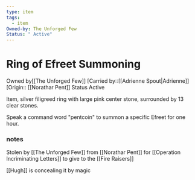 ```yaml
---
type: item
tags:
  - item
Owned-by: The Unforged Few
Status: " Active"
---
```


#  Ring of Efreet Summoning

<span class="dataview inline-field"><span class="inline-field-key">Owned by</span><span class="inline-field-value">[[The Unforged Few]]</span></span>
[Carried by::[[Adrienne Spout|Adrienne]]
[Origin:: [[Norathar Pent]]
<span class="dataview inline-field"><span class="inline-field-key">Status</span><span class="inline-field-value"> Active</span></span>

Item, silver filigreed ring with large pink center stone, surrounded by 13 clear stones.

Speak a command word "pentcoin" to summon a specific Efreet for one hour.

### notes
Stolen by [[The Unforged Few]] from [[Norathar Pent]] for [[Operation Incriminating Letters]] to give to the [[Fire Raisers]] 

[[Hugh]] is concealing it by magic
